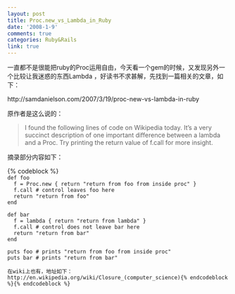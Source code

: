 ```yaml
---
layout: post
title: Proc.new_vs_Lambda_in_Ruby
date: '2008-1-9'
comments: true
categories: Ruby&Rails
link: true
---
```

<p>一直都不是很能把ruby的Proc运用自由，今天看一个gem的时候，又发现另外一个比较让我迷惑的东西Lambda ，好读书不求甚解，先找到一篇相关的文章，如下：</p>
<p>http://samdanielson.com/2007/3/19/proc-new-vs-lambda-in-ruby</p>
<p>原作者是这么说的：</p>
<blockquote>
<p>I found the following lines of code on Wikipedia today. It&rsquo;s a very succinct description of one important difference between a lambda and a Proc. Try printing the return value of f.call for more insight.</p>
</blockquote>
<p>摘录部分内容如下：</p>
{% codeblock %}<code class="ruby"><br /><span class="keywords">def</span> foo<br />  f = <span class="constants">Proc</span><span class="method">.new</span> <span class="brackets">{</span> return <span class="string">&quot;return from foo from inside proc&quot;</span> <span class="brackets">}</span><br />  f<span class="method">.call</span> <span class="comment"># control leaves foo here</span><br />  return <span class="string">&quot;return from foo&quot;</span> <br /><span class="keywords">end</span><br /><br /><span class="keywords">def</span> bar<br />  f = lambda <span class="brackets">{</span> return <span class="string">&quot;return from lambda&quot;</span> <span class="brackets">}</span><br />  f<span class="method">.call</span> <span class="comment"># control does not leave bar here</span><br />  return <span class="string">&quot;return from bar&quot;</span> <br /><span class="keywords">end</span><br /><br />puts foo <span class="comment"># prints &quot;return from foo from inside proc&quot; </span><br />puts bar <span class="comment"># prints &quot;return from bar&quot; </span><br /><br />在wiki上也有，地址如下：http://en.wikipedia.org/wiki/Closure_(computer_science){% endcodeblock %}{% endcodeblock %}
